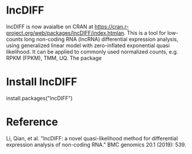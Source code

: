 # lncDIFF
lncDIFF is now avaialbe on CRAN at https://cran.r-project.org/web/packages/lncDIFF/index.htmlan. This is a tool for low-counts long non-coding RNA (lncRNA) differential expression analysis, using generalized linear model with zero-inflated exponential quasi likelihood. It can be applied to commonly used normalized counts, e.g. RPKM (FPKM), TMM, UQ. The package 

# Install lncDIFF

install.packages("lncDIFF")

# Reference 

Li, Qian, et al. "lncDIFF: a novel quasi-likelihood method for differential expression analysis of non-coding RNA." BMC genomics 20.1 (2019): 539.
